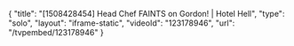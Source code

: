 {
    "title": "[1508428454] Head Chef FAINTS on Gordon! | Hotel Hell",
    "type": "solo",
    "layout": "iframe-static",
    "videoId": "123178946",
    "url": "\/tvpembed\/123178946"
}